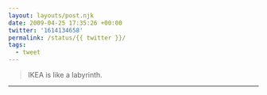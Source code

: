 ```yaml
---
layout: layouts/post.njk
date: 2009-04-25 17:35:26 +00:00
twitter: '1614134658'
permalink: /status/{{ twitter }}/
tags: 
  - tweet
---
```


> IKEA is like a labyrinth.

---
